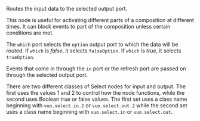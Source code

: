Routes the input data to the selected output port.

This node is useful for activating different parts of a composition at different times. It can block events to part of the composition unless certain conditions are met.

The `which` port selects the `option` output port to which the data will be routed. If `which` is <i>false</i>, it selects `falseOption`. If `which` is <i>true</i>, it selects `trueOption`.

Events that come in through the `in` port or the refresh port are passed on through the selected output port.

There are two different classes of Select nodes for input and output. The first uses the values 1 and 2 to control how the node functions, while the second uses Boolean true or false values. The first set uses a class name beginning with `vuo.select.in.2` or `vuo.select.out.2` while the second set uses a class name beginning with `vuo.select.in` or `vuo.select.out`.
